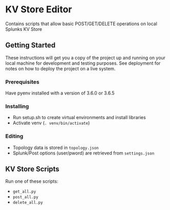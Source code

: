 # KV Store Editor

Contains scripts that allow basic POST/GET/DELETE operations on local Splunks KV Store

## Getting Started

These instructions will get you a copy of the project up and running on your local machine for development and testing purposes. See deployment for notes on how to deploy the project on a live system.

### Prerequisites

Have pyenv installed with a version of 3.6.0 or 3.6.5

### Installing

* Run setup.sh to create virtual environments and install libraries
* Activate venv (`. venv/bin/activate`)

### Editing

* Topology data is stored in `topology.json`
* Splunk/Post options (user/pword) are retrieved from `settings.json`

## KV Store Scripts

Run one of these scripts:
* `get_all.py`
* `post_all.py`
* `delete_all.py`
